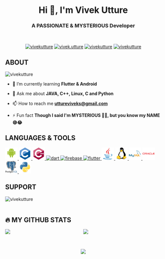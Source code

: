 <h1 align="center">Hi 👋, I'm Vivek Utture</h1>
<h3 align="center">A PASSIONATE & MYSTERIOUS Developer</h3><br>

<p align="center">
<a href="https://linkedin.com/in/vivekutture" target="blank"><img align="center" src="https://raw.githubusercontent.com/rahuldkjain/github-profile-readme-generator/master/src/images/icons/Social/linked-in-alt.svg" alt="vivekutture" height="30" width="40" /></a>
<a href="https://instagram.com/vivek.utture" target="blank"><img align="center" src="https://raw.githubusercontent.com/rahuldkjain/github-profile-readme-generator/master/src/images/icons/Social/instagram.svg" alt="vivek.utture" height="30" width="40" /></a>
<a href="https://www.hackerrank.com/vivekutture" target="blank"><img align="center" src="https://raw.githubusercontent.com/rahuldkjain/github-profile-readme-generator/master/src/images/icons/Social/hackerrank.svg" alt="vivekutture" height="30" width="40" /></a>
<a href="https://www.github.com/vivekutture" target="blank"><img align="center" src="https://raw.githubusercontent.com/rahuldkjain/github-profile-readme-generator/master/src/images/icons/Social/github.svg" alt="vivekutture" height="30" width="40" /></a>
</p>

## ABOUT

<p align="left"> <img src="https://komarev.com/ghpvc/?username=vivekutture&label=Profile%20views&color=0e75b6&style=flat" alt="vivekutture" /></p>

- 🌱 I’m currently learning **Flutter & Android**

- 💬 Ask me about **JAVA, C++, Linux, C and Python**

- 📫 How to reach me **uttureviveks@gmail.com**

- ⚡ Fun fact **Though I said I'm MYSTERIOUS 🕵️‍♂️, but you know my NAME 😅😂**


## LANGUAGES & TOOLS
<p align="left"> <a href="https://developer.android.com" target="_blank" rel="noreferrer"> <img src="https://raw.githubusercontent.com/devicons/devicon/master/icons/android/android-original-wordmark.svg" alt="android" width="40" height="40"/> </a> <a href="https://www.cprogramming.com/" target="_blank" rel="noreferrer"> <img src="https://raw.githubusercontent.com/devicons/devicon/master/icons/c/c-original.svg" alt="c" width="40" height="40"/> </a> <a href="https://www.w3schools.com/cpp/" target="_blank" rel="noreferrer"> <img src="https://raw.githubusercontent.com/devicons/devicon/master/icons/cplusplus/cplusplus-original.svg" alt="cplusplus" width="40" height="40"/> </a> <a href="https://dart.dev" target="_blank" rel="noreferrer"> <img src="https://www.vectorlogo.zone/logos/dartlang/dartlang-icon.svg" alt="dart" width="40" height="40"/> </a> <a href="https://firebase.google.com/" target="_blank" rel="noreferrer"> <img src="https://www.vectorlogo.zone/logos/firebase/firebase-icon.svg" alt="firebase" width="40" height="40"/> </a> <a href="https://flutter.dev" target="_blank" rel="noreferrer"> <img src="https://www.vectorlogo.zone/logos/flutterio/flutterio-icon.svg" alt="flutter" width="40" height="40"/> </a> <a href="https://www.java.com" target="_blank" rel="noreferrer"> <img src="https://raw.githubusercontent.com/devicons/devicon/master/icons/java/java-original.svg" alt="java" width="40" height="40"/> </a> <a href="https://www.linux.org/" target="_blank" rel="noreferrer"> <img src="https://raw.githubusercontent.com/devicons/devicon/master/icons/linux/linux-original.svg" alt="linux" width="40" height="40"/> </a> <a href="https://www.mysql.com/" target="_blank" rel="noreferrer"> <img src="https://raw.githubusercontent.com/devicons/devicon/master/icons/mysql/mysql-original-wordmark.svg" alt="mysql" width="40" height="40"/> </a> <a href="https://www.oracle.com/" target="_blank" rel="noreferrer"> <img src="https://raw.githubusercontent.com/devicons/devicon/master/icons/oracle/oracle-original.svg" alt="oracle" width="40" height="40"/> </a> <a href="https://www.postgresql.org" target="_blank" rel="noreferrer"> <img src="https://raw.githubusercontent.com/devicons/devicon/master/icons/postgresql/postgresql-original-wordmark.svg" alt="postgresql" width="40" height="40"/> </a> <a href="https://www.python.org" target="_blank" rel="noreferrer"> <img src="https://raw.githubusercontent.com/devicons/devicon/master/icons/python/python-original.svg" alt="python" width="40" height="40"/> </a> </p>

## SUPPORT
<p><a href="https://www.buymeacoffee.com/vivekutture"> <img align="left" src="https://cdn.buymeacoffee.com/buttons/v2/default-yellow.png" height="50" width="210" alt="vivekutture" /></a></p><br><br>

## 🔥 MY GITHUB STATS
<p align="center"> 
  <img align="left" src="https://github-readme-stats.vercel.app/api?username=vivekutture&&show_icons=true&count_private=true&theme=radical"/> 
  <img src="https://github-readme-streak-stats.herokuapp.com/?user=vivekutture&show_icons=true&count_private=true&theme=radical"/>
</p>
<br>

<p align="center"><img src="https://github-readme-stats.vercel.app/api/top-langs?username=vivekutture&show_icons=true&locale=en&layout=compact&theme=radical"/></p>
  
